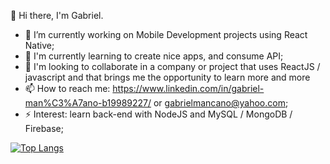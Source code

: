 👋 Hi there, I'm Gabriel.

- 🔭 I’m currently working on Mobile Development projects using React Native;
- 🌱 I'm currently learning to create nice apps, and consume API;
- 👯 I'm looking to collaborate in a company or project that uses ReactJS / javascript and that brings me the opportunity to learn more and more
- 📫 How to reach me: https://www.linkedin.com/in/gabriel-man%C3%A7ano-b19989227/ or gabrielmancano@yahoo.com;
- ⚡ Interest: learn back-end with NodeJS and MySQL / MongoDB / Firebase;


[![Top Langs](https://github-readme-stats.vercel.app/api/top-langs/?username=gabrielmancano&layout=compact)](https://github.com/anuraghazra/github-readme-stats)

